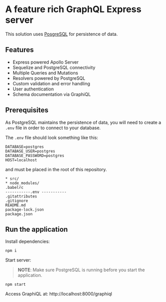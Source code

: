 # A feature rich GraphQL Express server

This solution uses [PosgreSQL](https://www.postgresql.org/) for persistence of data.

## Features
* Express powered Apollo Server
* Sequelize and PostgreSQL connectivity
* Multiple Queries and Mutations
* Resolvers powered by PostgreSQL
* Custom validation and error handling
* User authentication
* Schema documentation via GraphiQL

## Prerequisites

As PostgreSQL maintains the persistence of data, you will need to create a `.env` file in order to connect to your database.

The `.env` file should look something like this:

```
DATABASE=postgres
DATABASE_USER=postgres
DATABASE_PASSWORD=postgres
HOST=localhost
```

and must be placed in the root of this repository.

```
* src/
* node_modules/
.babelrc
-----------.env -----------
.gitattributes
.gitignore
README.md
package-lock.json
package.json
```

## Run the application

Install dependencies:

    npm i

Start server: 

> **NOTE**: Make sure PostgreSQL is running before you start the application.

    npm start

Access GraphiQL at:
http://localhost:8000/graphiql